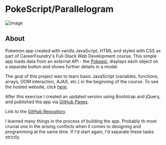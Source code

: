 # PokeScript/Parallelogram

![image](https://raw.githubusercontent.com/ilsegaertner/parallelogram/main/img/_C__Users_Joachim_Desktop_CF_exercises_Fullstack%2520Immersion_exercises_parallelogram_index.html_.png)

## About

Pokemon app created with vanilla JavaScript, HTML and styled with CSS as part of CareerFoundry's Full-Stack Web Development course. This simple app loads data from an external API - the [Pokeapi](https://pokeapi.co/), displays each object on a separate button and shows further details in a modal.

The goal of this project was to learn basic JavaScript (variables, functions, arrays, DOM interaction, AJAX, etc.) in the beginning of the course. To see the hosted website, click [here](https://ilsegaertner.github.io/parallelogram/).

After this exercise I created an updated version using Bootstrap and jQuery, and published the app via [GitHub Pages](https://ilsegaertner.github.io/parallelogram/).

Link to the [GitHub Repository](https://github.com/ilsegaertner/parallelogram).

I learned many things in the process of building the app. Probably th most crucial one in the arising conflicts when it comes to designing and programming at the same time. If I'd start again, I'd separate these tasks strictly.
